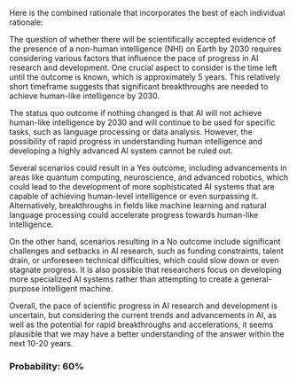 Here is the combined rationale that incorporates the best of each individual rationale:

The question of whether there will be scientifically accepted evidence of the presence of a non-human intelligence (NHI) on Earth by 2030 requires considering various factors that influence the pace of progress in AI research and development. One crucial aspect to consider is the time left until the outcome is known, which is approximately 5 years. This relatively short timeframe suggests that significant breakthroughs are needed to achieve human-like intelligence by 2030.

The status quo outcome if nothing changed is that AI will not achieve human-like intelligence by 2030 and will continue to be used for specific tasks, such as language processing or data analysis. However, the possibility of rapid progress in understanding human intelligence and developing a highly advanced AI system cannot be ruled out.

Several scenarios could result in a Yes outcome, including advancements in areas like quantum computing, neuroscience, and advanced robotics, which could lead to the development of more sophisticated AI systems that are capable of achieving human-level intelligence or even surpassing it. Alternatively, breakthroughs in fields like machine learning and natural language processing could accelerate progress towards human-like intelligence.

On the other hand, scenarios resulting in a No outcome include significant challenges and setbacks in AI research, such as funding constraints, talent drain, or unforeseen technical difficulties, which could slow down or even stagnate progress. It is also possible that researchers focus on developing more specialized AI systems rather than attempting to create a general-purpose intelligent machine.

Overall, the pace of scientific progress in AI research and development is uncertain, but considering the current trends and advancements in AI, as well as the potential for rapid breakthroughs and accelerations, it seems plausible that we may have a better understanding of the answer within the next 10-20 years.

### Probability: 60%